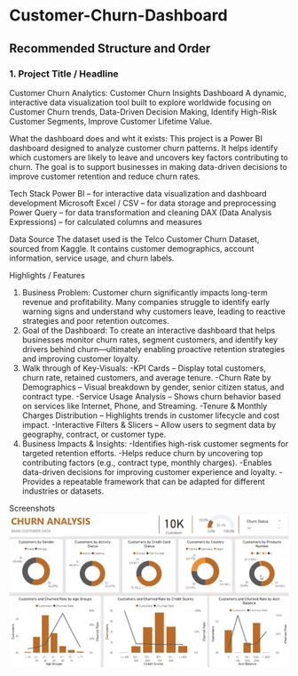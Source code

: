 # Customer-Churn-Dashboard
## Recommended Structure and Order
### 1. Project Title / Headline
Customer Churn Analytics: Customer Churn Insights Dashboard
A dynamic, interactive data visualization tool built to explore worldwide focusing on Customer Churn trends, Data-Driven Decision Making, Identify High-Risk     Customer Segments, Improve Customer Lifetime Value.

What the dashboard does and wht it exists:
This project is a Power BI dashboard designed to analyze customer churn patterns. It helps identify which customers are likely to leave and uncovers key factors contributing to churn. The goal is to support businesses in making data-driven decisions to improve customer retention and reduce churn rates.

Tech Stack
Power BI – for interactive data visualization and dashboard development
Microsoft Excel / CSV – for data storage and preprocessing
Power Query – for data transformation and cleaning
DAX (Data Analysis Expressions) – for calculated columns and measures

Data Source
The dataset used is the Telco Customer Churn Dataset, sourced from Kaggle. It contains customer demographics, account information, service usage, and churn labels.

Highlights / Features
1. Business Problem:
   Customer churn significantly impacts long-term revenue and profitability. Many companies struggle to identify early warning signs and understand why             customers leave, leading to reactive strategies and poor retention outcomes.
2. Goal of the Dashboard:
   To create an interactive dashboard that helps businesses monitor churn rates, segment customers, and identify key drivers behind churn—ultimately enabling       proactive retention strategies and improving customer loyalty.
3. Walk through of Key-Visuals:
   -KPI Cards – Display total customers, churn rate, retained customers, and average tenure.
   -Churn Rate by Demographics – Visual breakdown by gender, senior citizen status, and contract type.
   -Service Usage Analysis – Shows churn behavior based on services like Internet, Phone, and Streaming.
   -Tenure & Monthly Charges Distribution – Highlights trends in customer lifecycle and cost impact.
   -Interactive Filters & Slicers – Allow users to segment data by geography, contract, or customer type.
4. Business Impacts & Insights:
   -Identifies high-risk customer segments for targeted retention efforts.
   -Helps reduce churn by uncovering top contributing factors (e.g., contract type, monthly charges).
   -Enables data-driven decisions for improving customer experience and loyalty.
   -Provides a repeatable framework that can be adapted for different industries or datasets.

Screenshots
![Alt Text](https://github.com/nirmalko/Customer-Churn-Dashboard/blob/main/Power%20bi_report_snapshot.png)


